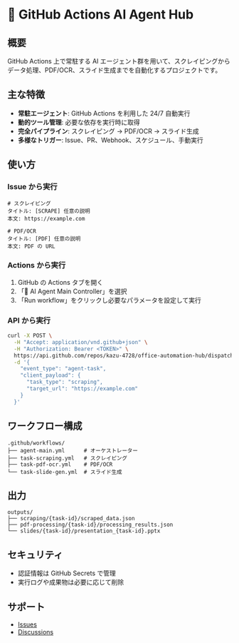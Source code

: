 # 🤖 GitHub Actions AI Agent Hub

## 概要
GitHub Actions 上で常駐する AI エージェント群を用いて、スクレイピングからデータ処理、PDF/OCR、スライド生成までを自動化するプロジェクトです。

## 主な特徴
- **常駐エージェント**: GitHub Actions を利用した 24/7 自動実行
- **動的ツール管理**: 必要な依存を実行時に取得
- **完全パイプライン**: スクレイピング → PDF/OCR → スライド生成
- **多様なトリガー**: Issue、PR、Webhook、スケジュール、手動実行

## 使い方

### Issue から実行
```
# スクレイピング
タイトル: [SCRAPE] 任意の説明
本文: https://example.com

# PDF/OCR
タイトル: [PDF] 任意の説明
本文: PDF の URL
```

### Actions から実行
1. GitHub の Actions タブを開く  
2. 「🤖 AI Agent Main Controller」を選択  
3. 「Run workflow」をクリックし必要なパラメータを設定して実行  

### API から実行
```bash
curl -X POST \
  -H "Accept: application/vnd.github+json" \
  -H "Authorization: Bearer <TOKEN>" \
  https://api.github.com/repos/kazu-4728/office-automation-hub/dispatches \
  -d '{
    "event_type": "agent-task",
    "client_payload": {
      "task_type": "scraping",
      "target_url": "https://example.com"
    }
  }'
```

## ワークフロー構成
```
.github/workflows/
├── agent-main.yml      # オーケストレーター
├── task-scraping.yml   # スクレイピング
├── task-pdf-ocr.yml    # PDF/OCR
└── task-slide-gen.yml  # スライド生成
```

## 出力
```
outputs/
├── scraping/{task-id}/scraped_data.json
├── pdf-processing/{task-id}/processing_results.json
└── slides/{task-id}/presentation_{task-id}.pptx
```

## セキュリティ
- 認証情報は GitHub Secrets で管理
- 実行ログや成果物は必要に応じて削除

## サポート
- [Issues](https://github.com/kazu-4728/office-automation-hub/issues)
- [Discussions](https://github.com/kazu-4728/office-automation-hub/discussions)

